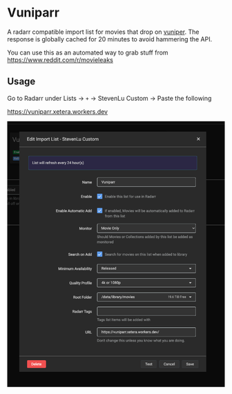 # Vuniparr

A radarr compatible import list for movies that drop on [vuniper](https://vuniper.com/movies). The response is globally cached for 20 minutes to avoid hammering the API.

You can use this as an automated way to grab stuff from https://www.reddit.com/r/movieleaks

## Usage

Go to Radarr under Lists -> `+` -> StevenLu Custom -> Paste the following

https://vuniparr.xetera.workers.dev

![](./assets/stevenlu.png)
